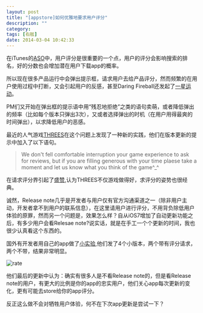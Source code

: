```yaml
---
layout: post
title: "[appstore]如何优雅地要求用户评分"
description: ""
category: 
tags: [右舷]
date: 2014-03-04 10:42:33
---
```


在iTunes的[ASO](http://laihjx.com/2013/12/25/aso-cheat-sheet/)中，用户评分是很重要的一个点，用户的评分会影响搜索的排名，好的分数也会增加潜在用户下载app的概率。

所以现在很多产品运行中会弹出提示框，请求用户去给产品评分，然而频繁的在用户使用过程中打断，又会引起用户的反感，甚至Daring Fireball还发起了[一星运动](http://daringfireball.net/linked/2013/12/05/eff-your-review)。

PM们又开始在弹出框的提示语中用“残忍地拒绝”之类的语句卖萌，或者降低弹出的频率（比如每个版本只弹出3次），又或者选择弹出的时机（在用户用得最爽的时间弹出），以求降低用户的恶感。

最近的人气游戏[THREES](https://itunes.apple.com/cn/app/threes!/id779157948?l=en&mt=8)在这个问题上发现了一种新的实践，他们在版本更新的提示中加入了以下语句。

> We don't fell comfortable interruption your game experience to ask for reviews, but if you are filling generous with your time plaese take a moment and let us know what you think of the game^_^

在请求评分界引起了[盛赞](http://daringfireball.net/linked/2014/02/26/threes-rating),认为THREES不仅游戏做得好，求评分的姿势也很经典。

诚然，Release note几乎是开发者与用户仅有官方沟通渠道之一（除非用户主动，开发者拿不到用户的联系信息），在这里请用户进行评分，不用背负除低用户体验的原罪，然而另一个问题是，效果怎么样？自从iOS7增加了自动更新功能之后，有多少用户会看Relesae note?说实话，就是在手工一个个更新的时间，我也很少认真看这个东西的。

国外有开发者用自己的app做了[小实验](http://blog.supertop.co/post/77962740329/the-effective-way-to-ask-for-an-app-review),他们发了4个小版本，两个带有评分请求，两个不带，结果非常明显。

![rate](http://interbbs.b0.upaiyun.com/rate.png)

他们最后的更新中认为：确实有很多人是不看Release note的，但是看Release note的用户，有更大的比例是你的app的忠实用户，他们关心app每次更新的变化，更有可能去store给你的app评分。

反正这么做不会对牺牲用户体验，何不在下次app更新是尝试一下？



